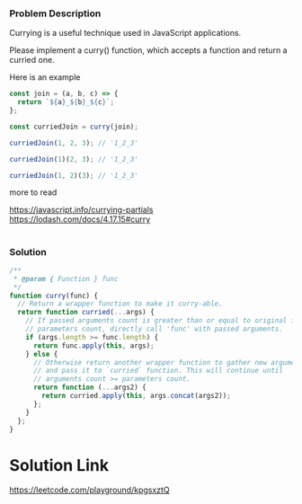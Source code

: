 ### Problem Description

Currying is a useful technique used in JavaScript applications.

Please implement a curry() function, which accepts a function and return a curried one.

Here is an example

```js
const join = (a, b, c) => {
  return `${a}_${b}_${c}`;
};

const curriedJoin = curry(join);

curriedJoin(1, 2, 3); // '1_2_3'

curriedJoin(1)(2, 3); // '1_2_3'

curriedJoin(1, 2)(3); // '1_2_3'
```

more to read

https://javascript.info/currying-partials
https://lodash.com/docs/4.17.15#curry

#

### Solution

```js
/**
 * @param { Function } func
 */
function curry(func) {
  // Return a wrapper function to make it curry-able.
  return function curried(...args) {
    // If passed arguments count is greater than or equal to original function 'func'
    // parameters count, directly call 'func' with passed arguments.
    if (args.length >= func.length) {
      return func.apply(this, args);
    } else {
      // Otherwise return another wrapper function to gather new argument
      // and pass it to `curried` function. This will continue until
      // arguments count >= parameters count.
      return function (...args2) {
        return curried.apply(this, args.concat(args2));
      };
    }
  };
}
```

# Solution Link

https://leetcode.com/playground/kpgsxztQ
